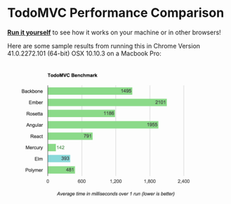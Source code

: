 # TodoMVC Performance Comparison

[**Run it yourself**][runner] to see how it works on your machine or in other
browsers!

Here are some sample results from running this in Chrome Version 41.0.2272.101 (64-bit) OSX 10.10.3 on
a Macbook Pro:

[![Sample results for Chrome Version 41.0.2272.101 (64-bit) OSX 10.10.3 on a Macbook Pro](sampleResult.png)][runner]

[runner]: http://jiexuangao.github.io/todomvc-perf-comparison/


